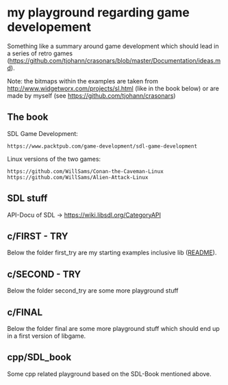 my playground regarding game developement
=========================================

Something like a summary around game development which should lead in a series of retro games (https://github.com/tjohann/crasonars/blob/master/Documentation/ideas.md).

Note: the bitmaps within the examples are taken from http://www.widgetworx.com/projects/sl.html (like in the book below) or are made by myself (see https://github.com/tjohann/crasonars)


The book
--------

SDL Game Development:

	https://www.packtpub.com/game-development/sdl-game-development

Linux versions of the two games:

	https://github.com/WillSams/Conan-the-Caveman-Linux
	https://github.com/WillSams/Alien-Attack-Linux


SDL stuff
---------

API-Docu of SDL -> https://wiki.libsdl.org/CategoryAPI


c/FIRST - TRY
-------------

Below the folder first_try are my starting examples inclusive lib ([README](first_try/README.md)).


c/SECOND - TRY
--------------

Below the folder second_try are some more playground stuff


c/FINAL
-------

Below the folder final are some more playground stuff which should end up in a first version of libgame.


cpp/SDL_book
------------

Some cpp related playground based on the SDL-Book mentioned above.

